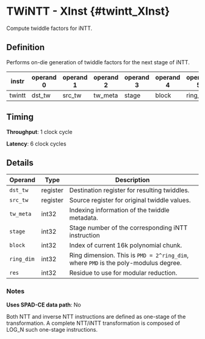# TWiNTT - XInst {#twintt_XInst}

Compute twiddle factors for iNTT.

## Definition

Performs on-die generation of twiddle factors for the next stage of iNTT.

| instr | operand 0 | operand 1 | operand 2 | operand 3 | operand 4 | operand 5 | operand 6 |
|-|-|-|-|-|-|-|-|
| twintt | dst_tw | src_tw | tw_meta | stage | block | ring_dim | res |

## Timing

**Throughput**: 1 clock cycle

**Latency**: 6 clock cycles

## Details

| Operand | Type | Description |
|-|-|-|
| `dst_tw` | register | Destination register for resulting twiddles. |
| `src_tw` | register | Source register for original twiddle values. |
| `tw_meta` | int32 | Indexing information of the twiddle metadata. |
| `stage` | int32 | Stage number of the corresponding iNTT instruction |
| `block` | int32 | Index of current 16k polynomial chunk. |
| `ring_dim` | int32 | Ring dimension. This is `PMD = 2^ring_dim`, where `PMD` is the poly-modulus degree. |
| `res` | int32 | Residue to use for modular reduction. |

### Notes

**Uses SPAD-CE data path**: No

Both NTT and inverse NTT instructions are defined as one-stage of the transformation. A complete NTT/iNTT transformation is composed of LOG_N such one-stage instructions.
